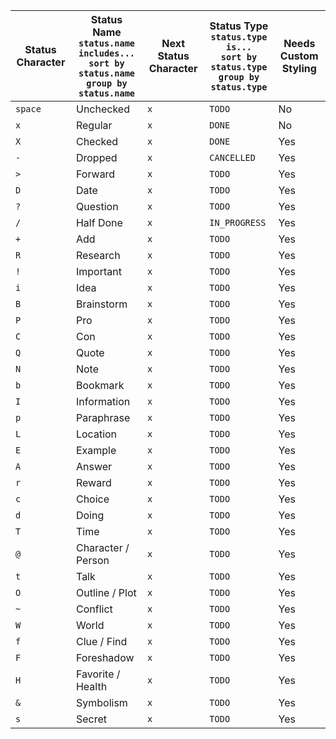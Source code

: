 <!-- placeholder to force blank line before table -->

| Status Character | Status Name<br>`status.name includes...`<br>`sort by status.name`<br>`group by status.name` | Next Status Character | Status Type<br>`status.type is...`<br>`sort by status.type`<br>`group by status.type` | Needs Custom Styling |
| ----- | ----- | ----- | ----- | ----- |
| `space` | Unchecked | `x` | `TODO` | No |
| `x` | Regular | `x` | `DONE` | No |
| `X` | Checked | `x` | `DONE` | Yes |
| `-` | Dropped | `x` | `CANCELLED` | Yes |
| `>` | Forward | `x` | `TODO` | Yes |
| `D` | Date | `x` | `TODO` | Yes |
| `?` | Question | `x` | `TODO` | Yes |
| `/` | Half Done | `x` | `IN_PROGRESS` | Yes |
| `+` | Add | `x` | `TODO` | Yes |
| `R` | Research | `x` | `TODO` | Yes |
| `!` | Important | `x` | `TODO` | Yes |
| `i` | Idea | `x` | `TODO` | Yes |
| `B` | Brainstorm | `x` | `TODO` | Yes |
| `P` | Pro | `x` | `TODO` | Yes |
| `C` | Con | `x` | `TODO` | Yes |
| `Q` | Quote | `x` | `TODO` | Yes |
| `N` | Note | `x` | `TODO` | Yes |
| `b` | Bookmark | `x` | `TODO` | Yes |
| `I` | Information | `x` | `TODO` | Yes |
| `p` | Paraphrase | `x` | `TODO` | Yes |
| `L` | Location | `x` | `TODO` | Yes |
| `E` | Example | `x` | `TODO` | Yes |
| `A` | Answer | `x` | `TODO` | Yes |
| `r` | Reward | `x` | `TODO` | Yes |
| `c` | Choice | `x` | `TODO` | Yes |
| `d` | Doing | `x` | `TODO` | Yes |
| `T` | Time | `x` | `TODO` | Yes |
| `@` | Character / Person | `x` | `TODO` | Yes |
| `t` | Talk | `x` | `TODO` | Yes |
| `O` | Outline / Plot | `x` | `TODO` | Yes |
| `~` | Conflict | `x` | `TODO` | Yes |
| `W` | World | `x` | `TODO` | Yes |
| `f` | Clue / Find | `x` | `TODO` | Yes |
| `F` | Foreshadow | `x` | `TODO` | Yes |
| `H` | Favorite / Health | `x` | `TODO` | Yes |
| `&` | Symbolism | `x` | `TODO` | Yes |
| `s` | Secret | `x` | `TODO` | Yes |


<!-- placeholder to force blank line after table -->
